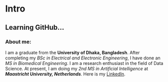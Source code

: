 # Intro
## Learning GitHub...
### About me:
I am a graduate from the **University of Dhaka, Bangladesh**. After completing my *BSc in Electrical and Electronic Engineering*, I have done an *MS in Biomedical Engineering*. I am a research enthusiast in the field of Data Science. At present, I am doing my *2nd MS in Artificial Intelligence* at ***Maastricht University, Netherlands***.
Here is my [LinkedIn](https://www.linkedin.com/in/amirul-karim-tanim-6b4872b4/).
